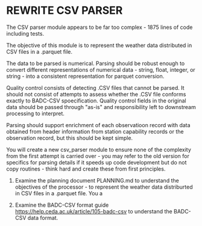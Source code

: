 # REWRITE CSV PARSER

The CSV parser module appears to be far too complex - 1875 lines of code including tests.

The objective of this module is to represent the weather data distributed in CSV files in a .parquet file.

The data to be parsed is numerical. Parsing should be robust enough to convert different representations of numerical data - string, float, integer, or string - into a consistent representation for parquet conversion.

Quality control consists of detecting .CSV files that cannot be parsed. It should not consist of attempts to assess whether the .CSV file conforms exactly to BADC-CSV spoecification. Quality control fields in the original data should be passed through "as-is" and responsibility left to downstream processing to interpret.

Parsing should support enrichment of each observatioon record with data obtained from header information from station capability records or the observation record, but this should be kept simple.

You will create a new csv_parser module to ensure none of the complexity from the first attempt is carried over - you may refer to the old version for specifics for parsing details if it speeds up code development but do not copy routines - think hard and create these from first principles.

1. Examine the planning document PLANNING.md to understand the objectives of the processor - to represent the weather data distriburted in CSV files in a .parquet file. You a

2. Examine the BADC-CSV format guide https://help.ceda.ac.uk/article/105-badc-csv to understand the BADC-CSV data format.
